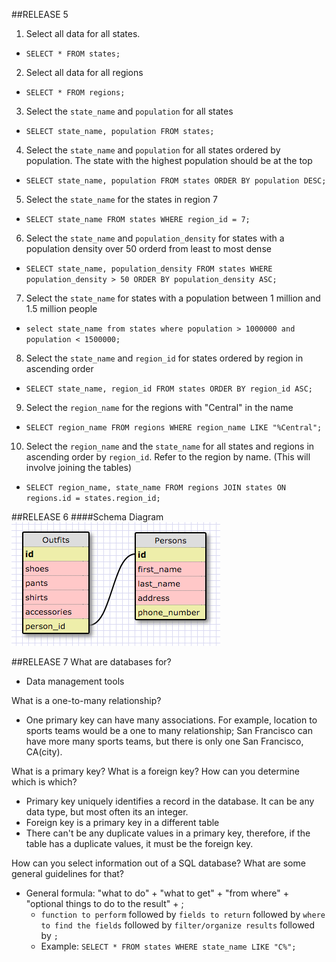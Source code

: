 ##RELEASE 5
1. Select all data for all states.
 - `SELECT * FROM states;`

2. Select all data for all regions
 - `SELECT * FROM regions;`

3. Select the `state_name` and `population` for all states
 - `SELECT state_name, population FROM states;`

4. Select the `state_name` and `population` for all states ordered by population. The state with the highest population should be at the top
 - `SELECT state_name, population FROM states ORDER BY population DESC;`

5. Select the `state_name` for the states in region 7
 - `SELECT state_name FROM states WHERE region_id = 7;`

6. Select the `state_name` and `population_density` for states with a population density over 50 orderd from least to most dense
 - `SELECT state_name, population_density FROM states WHERE population_density > 50 ORDER BY population_density ASC;`

7. Select the `state_name` for states with a population between 1 million and 1.5 million people
 - `select state_name from states where population > 1000000 and population < 1500000;`

8. Select the `state_name` and `region_id` for states ordered by region in ascending order
 - `SELECT state_name, region_id FROM states ORDER BY region_id ASC;`

9. Select the `region_name` for the regions with "Central" in the name
 - `SELECT region_name FROM regions WHERE region_name LIKE "%Central";`

10. Select the `region_name` and the `state_name` for all states and regions in ascending order by `region_id`. Refer to the region by name. (This will involve joining the tables)
 - `SELECT region_name, state_name FROM regions JOIN states ON regions.id = states.region_id;`

##RELEASE 6
####Schema Diagram
![alt test](sql_schema.png "SQL Schema")

##RELEASE 7
What are databases for?
- Data management tools

What is a one-to-many relationship?
- One primary key can have many associations. For example, location to sports teams would be a one to many relationship; San Francisco can have more many sports teams, but there is only one San Francisco, CA(city).

What is a primary key? What is a foreign key? How can you determine which is which?
- Primary key uniquely identifies a record in the database. It can be any data type, but most often its an integer.
- Foreign key is a primary key in a different table
- There can't be any duplicate values in a primary key, therefore, if the table has a duplicate values, it must be the foreign key. 

How can you select information out of a SQL database? What are some general guidelines for that?
- General formula: "what to do" + "what to get" + "from where" + "optional things to do to the result" + ;
   - `function to perform` followed by `fields to return` followed by `where to find the fields` followed by `filter/organize results` followed by `;`
   - Example: `SELECT * FROM states WHERE state_name LIKE "C%";`  